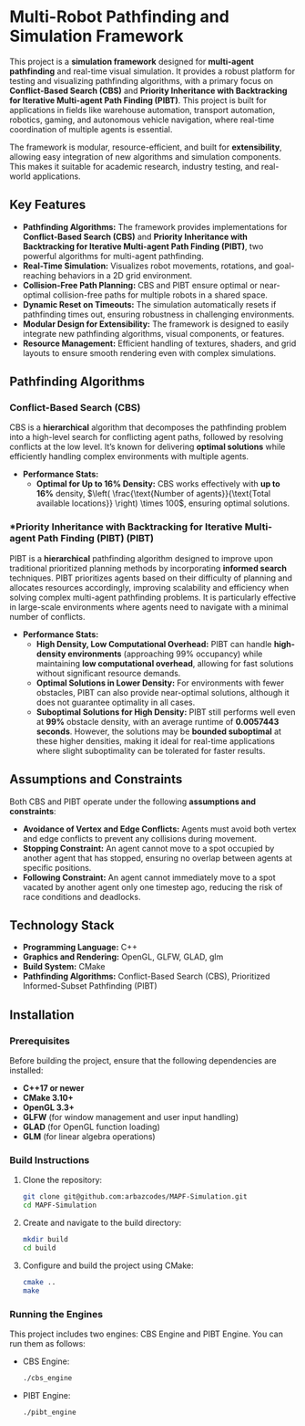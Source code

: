 # Multi-Robot Pathfinding and Simulation Framework  

This project is a **simulation framework** designed for **multi-agent pathfinding** and real-time visual simulation. It provides a robust platform for testing and visualizing pathfinding algorithms, with a primary focus on **Conflict-Based Search (CBS)** and **Priority Inheritance with Backtracking for Iterative Multi-agent Path Finding (PIBT)**. This project is built for applications in fields like warehouse automation, transport automation, robotics, gaming, and autonomous vehicle navigation, where real-time coordination of multiple agents is essential.  

The framework is modular, resource-efficient, and built for **extensibility**, allowing easy integration of new algorithms and simulation components. This makes it suitable for academic research, industry testing, and real-world applications.

## Key Features  
- **Pathfinding Algorithms:** The framework provides implementations for **Conflict-Based Search (CBS)** and **Priority Inheritance with Backtracking for Iterative Multi-agent Path Finding (PIBT)**, two powerful algorithms for multi-agent pathfinding.
- **Real-Time Simulation:** Visualizes robot movements, rotations, and goal-reaching behaviors in a 2D grid environment.
- **Collision-Free Path Planning:** CBS and PIBT ensure optimal or near-optimal collision-free paths for multiple robots in a shared space.
- **Dynamic Reset on Timeouts:** The simulation automatically resets if pathfinding times out, ensuring robustness in challenging environments.
- **Modular Design for Extensibility:** The framework is designed to easily integrate new pathfinding algorithms, visual components, or features.
- **Resource Management:** Efficient handling of textures, shaders, and grid layouts to ensure smooth rendering even with complex simulations.

## Pathfinding Algorithms  

### Conflict-Based Search (CBS)  
CBS is a **hierarchical** algorithm that decomposes the pathfinding problem into a high-level search for conflicting agent paths, followed by resolving conflicts at the low level. It’s known for delivering **optimal solutions** while efficiently handling complex environments with multiple agents.  

- **Performance Stats:**
  - **Optimal for Up to 16% Density:** CBS works effectively with **up to 16%** density, $\left( \frac{\text{Number of agents}}{\text{Total available locations}} \right) \times 100$, ensuring optimal solutions.
  

### *Priority Inheritance with Backtracking for Iterative Multi-agent Path Finding (PIBT) (PIBT)  
PIBT is a **hierarchical** pathfinding algorithm designed to improve upon traditional prioritized planning methods by incorporating **informed search** techniques. PIBT prioritizes agents based on their difficulty of planning and allocates resources accordingly, improving scalability and efficiency when solving complex multi-agent pathfinding problems. It is particularly effective in large-scale environments where agents need to navigate with a minimal number of conflicts.  

- **Performance Stats:**
  - **High Density, Low Computational Overhead:** PIBT can handle **high-density environments** (approaching 99% occupancy) while maintaining **low computational overhead**, allowing for fast solutions without significant resource demands.
  - **Optimal Solutions in Lower Density:** For environments with fewer obstacles, PIBT can also provide near-optimal solutions, although it does not guarantee optimality in all cases.
  - **Suboptimal Solutions for High Density:** PIBT still performs well even at **99%** obstacle density, with an average runtime of **0.0057443 seconds**. However, the solutions may be **bounded suboptimal** at 
 these higher densities, making it ideal for real-time applications where slight suboptimality can be tolerated for faster results.

## Assumptions and Constraints  
Both CBS and PIBT operate under the following **assumptions and constraints**:
- **Avoidance of Vertex and Edge Conflicts:** Agents must avoid both vertex and edge conflicts to prevent any collisions during movement.
- **Stopping Constraint:** An agent cannot move to a spot occupied by another agent that has stopped, ensuring no overlap between agents at specific positions.
- **Following Constraint:** An agent cannot immediately move to a spot vacated by another agent only one timestep ago, reducing the risk of race conditions and deadlocks.

## Technology Stack  
- **Programming Language:** C++  
- **Graphics and Rendering:** OpenGL, GLFW, GLAD, glm  
- **Build System:** CMake  
- **Pathfinding Algorithms:** Conflict-Based Search (CBS), Prioritized Informed-Subset Pathfinding (PIBT)  

## Installation  

### Prerequisites  
Before building the project, ensure that the following dependencies are installed:
- **C++17 or newer**
- **CMake 3.10+**
- **OpenGL 3.3+**
- **GLFW** (for window management and user input handling)
- **GLAD** (for OpenGL function loading)
- **GLM** (for linear algebra operations)

### Build Instructions  
1. Clone the repository:  
   ```bash  
   git clone git@github.com:arbazcodes/MAPF-Simulation.git
   cd MAPF-Simulation
2. Create and navigate to the build directory:  
   ```bash  
   mkdir build  
   cd build    
3. Configure and build the project using CMake:  
   ```bash  
   cmake ..  
   make

### Running the Engines
This project includes two engines: CBS Engine and PIBT Engine. You can run them as follows:

  * CBS Engine:
    ```bash
    ./cbs_engine

  * PIBT Engine:
    ```bash
    ./pibt_engine
